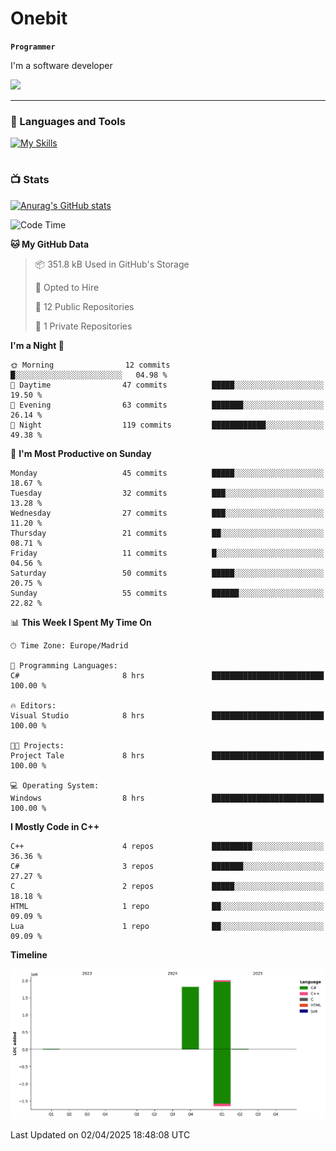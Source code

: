 # Onebit

**`Programmer`**

I'm a software developer

   ![](https://komarev.com/ghpvc/?username=onebit5&color=blueviolet)

---

### 🧰 Languages and Tools

[![My Skills](https://skillicons.dev/icons?i=cpp,c,cs,java,lua,unity,git,linux,github,discord,vscode,visualstudio)](https://skillicons.dev)
<br />

#

### 📺 Stats
[![Anurag's GitHub stats](https://github-readme-stats.vercel.app/api?username=onebit5&show_icons=true&theme=radical)](https://github.com/anuraghazra/github-readme-stats)                
<!--START_SECTION:waka-->
![Code Time](http://img.shields.io/badge/Code%20Time-214%20hrs%2017%20mins-blue)

**🐱 My GitHub Data** 

> 📦 351.8 kB Used in GitHub's Storage 
 > 
> 💼 Opted to Hire
 > 
> 📜 12 Public Repositories 
 > 
> 🔑 1 Private Repositories 
 > 
**I'm a Night 🦉** 

```text
🌞 Morning                12 commits          █░░░░░░░░░░░░░░░░░░░░░░░░   04.98 % 
🌆 Daytime                47 commits          █████░░░░░░░░░░░░░░░░░░░░   19.50 % 
🌃 Evening                63 commits          ███████░░░░░░░░░░░░░░░░░░   26.14 % 
🌙 Night                  119 commits         ████████████░░░░░░░░░░░░░   49.38 % 
```
📅 **I'm Most Productive on Sunday** 

```text
Monday                   45 commits          █████░░░░░░░░░░░░░░░░░░░░   18.67 % 
Tuesday                  32 commits          ███░░░░░░░░░░░░░░░░░░░░░░   13.28 % 
Wednesday                27 commits          ███░░░░░░░░░░░░░░░░░░░░░░   11.20 % 
Thursday                 21 commits          ██░░░░░░░░░░░░░░░░░░░░░░░   08.71 % 
Friday                   11 commits          █░░░░░░░░░░░░░░░░░░░░░░░░   04.56 % 
Saturday                 50 commits          █████░░░░░░░░░░░░░░░░░░░░   20.75 % 
Sunday                   55 commits          ██████░░░░░░░░░░░░░░░░░░░   22.82 % 
```


📊 **This Week I Spent My Time On** 

```text
🕑︎ Time Zone: Europe/Madrid

💬 Programming Languages: 
C#                       8 hrs               █████████████████████████   100.00 % 

🔥 Editors: 
Visual Studio            8 hrs               █████████████████████████   100.00 % 

🐱‍💻 Projects: 
Project Tale             8 hrs               █████████████████████████   100.00 % 

💻 Operating System: 
Windows                  8 hrs               █████████████████████████   100.00 % 
```

**I Mostly Code in C++** 

```text
C++                      4 repos             █████████░░░░░░░░░░░░░░░░   36.36 % 
C#                       3 repos             ███████░░░░░░░░░░░░░░░░░░   27.27 % 
C                        2 repos             █████░░░░░░░░░░░░░░░░░░░░   18.18 % 
HTML                     1 repo              ██░░░░░░░░░░░░░░░░░░░░░░░   09.09 % 
Lua                      1 repo              ██░░░░░░░░░░░░░░░░░░░░░░░   09.09 % 
```



**Timeline**

![Lines of Code chart](https://raw.githubusercontent.com/Onebit5/Onebit5/main/assets/bar_graph.png)


 Last Updated on 02/04/2025 18:48:08 UTC
<!--END_SECTION:waka-->
